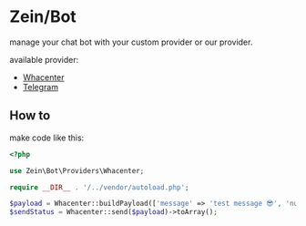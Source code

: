 # Zein/Bot
manage your chat bot with your custom provider or our provider.

available provider:
* [Whacenter](https://whacenter.com/)
* [Telegram](https://telegram.org)

## How to
make code like this:
```php
<?php

use Zein\Bot\Providers\Whacenter;

require __DIR__ . '/../vendor/autoload.php';

$payload = Whacenter::buildPayload(['message' => 'test message 😎', 'number' => '<WA-Number>']);
$sendStatus = Whacenter::send($payload)->toArray();
```